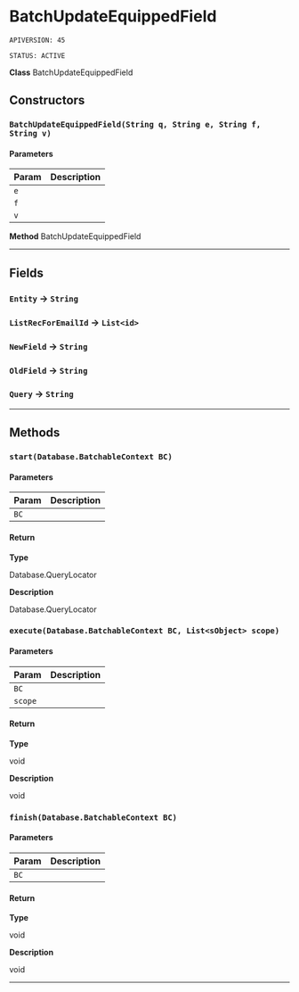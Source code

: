 # BatchUpdateEquippedField

`APIVERSION: 45`

`STATUS: ACTIVE`

**Class** BatchUpdateEquippedField

## Constructors

### `BatchUpdateEquippedField(String q, String e, String f, String v)`

#### Parameters

| Param | Description |
| ----- | ----------- |
| `e`   |             |
| `f`   |             |
| `v`   |             |

**Method** BatchUpdateEquippedField

***

## Fields

### `Entity` → `String`

### `ListRecForEmailId` → `List<id>`

### `NewField` → `String`

### `OldField` → `String`

### `Query` → `String`

***

## Methods

### `start(Database.BatchableContext BC)`

#### Parameters

| Param | Description |
| ----- | ----------- |
| `BC`  |             |

#### Return

**Type**

Database.QueryLocator

**Description**

Database.QueryLocator

### `execute(Database.BatchableContext BC, List<sObject> scope)`

#### Parameters

| Param   | Description |
| ------- | ----------- |
| `BC`    |             |
| `scope` |             |

#### Return

**Type**

void

**Description**

void

### `finish(Database.BatchableContext BC)`

#### Parameters

| Param | Description |
| ----- | ----------- |
| `BC`  |             |

#### Return

**Type**

void

**Description**

void

***
